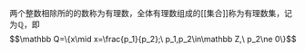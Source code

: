 两个整数相除所的的数称为有理数，全体有理数组成的[[集合]]称为有理数集，记为$\mathbb Q$，即
$$\mathbb Q=\{x\mid x=\frac{p_1}{p_2};\ p_1,p_2\in\mathbb Z,\ p_2\ne 0\}$$
